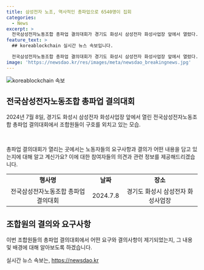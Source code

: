 ```yaml
---
title: 삼성전자 노조, 역사적인 총파업으로 6540명이 집회
categories:
  - News
excerpt: >
  전국삼성전자노동조합 총파업 결의대회가 경기도 화성시 삼성전자 화성사업장 앞에서 열렸다. 조합원들이 열렬한 구호를 외치며 대규모 파업에 돌입했다. 
feature_text: >
  ## koreablockchain 실시간 뉴스 속보입니다.

  전국삼성전자노동조합 총파업 결의대회가 경기도 화성시 삼성전자 화성사업장 앞에서 열렸다. 조합원들이 열렬한 구호를 외치며 대규모 파업에 돌입했다. 
image: 'https://newsdao.kr/res/images/meta/newsdao_breakingnews.jpg'
---
```


<p><img src="https://newsdao.kr/res/images/meta/newsdao_breakingnews.jpg" alt="koreablockchain 속보" /></p>

<h2 data-ke-size="size26">전국삼성전자노동조합 총파업 결의대회</h2>

<p data-ke-size="size16">2024년 7월 8일, 경기도 화성시 삼성전자 화성사업장 앞에서 열린 전국삼성전자노동조합 총파업 결의대회에서 조합원들이 구호를 외치고 있는 모습.</p>

<p data-ke-size="size16">&nbsp;</p>

<p data-ke-size="size16">총파업 결의대회가 열리는 곳에서는 노동자들의 요구사항과 결의가 어떤 내용을 담고 있는지에 대해 알고 계신가요? 이에 대한 참여자들의 의견과 관련 정보를 제공해드리겠습니다. </p>

<table>
   <tbody>
      <tr>
         <td style="text-align: center; height: 17px;"><b>행사명</b></td>
         <td style="text-align: center; height: 17px;"><b>날짜</b></td>
         <td style="text-align: center; height: 17px;"><b>장소</b></td>
      </tr>
      <tr>
         <td style="text-align: center; height: 17px;">전국삼성전자노동조합 총파업 결의대회</td>
         <td style="text-align: center; height: 17px;">2024.7.8</td>
         <td style="text-align: center; height: 17px;">경기도 화성시 삼성전자 화성사업장</td>
      </tr>
   </tbody>
</table>

<h2 data-ke-size="size26">조합원의 결의와 요구사항</h2>

<p data-ke-size="size16">이번 조합원들의 총파업 결의대회에서 어떤 요구와 결의사항이 제기되었는지, 그 내용 및 배경에 대해 알아보도록 하겠습니다.</p>
실시간 뉴스 속보는, <a href="https://newsdao.kr" rel="dofollow">https://newsdao.kr</a>


